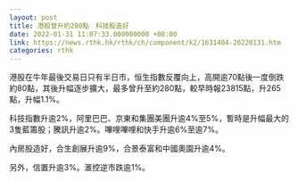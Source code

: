 ```yaml
---
layout: post
title: 港股曾升約280點　科技股造好
date: 2022-01-31 11:07:33.000000000 +08:00
link: https://news.rthk.hk/rthk/ch/component/k2/1631404-20220131.htm
categories: rthk
---
```


港股在牛年最後交易日只有半日市，恒生指數反覆向上，高開逾70點後一度倒跌約80點，其後升幅逐步擴大，最多曾升至約280點，較早時報23815點，升265點，升幅1.1%。

科技指數升逾2%，阿里巴巴、京東和集團美團升逾4%至5%，暫時是升幅最大的3隻藍籌股；騰訊升逾2%。嗶哩嗶哩和快手升逾6%至逾7%。

內房股造好，合生創展升逾9%，合景泰富和中國奧園升逾4%。

另外，信置升逾3%。滙控逆市跌逾1%。

